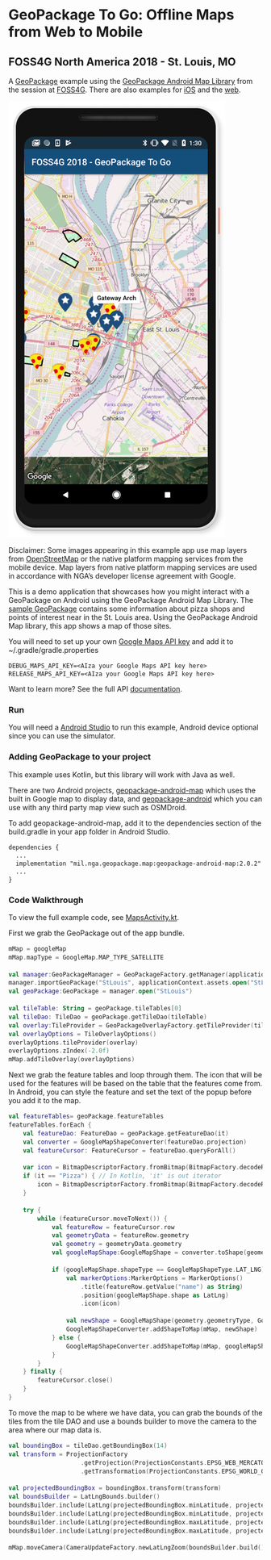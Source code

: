 # GeoPackage To Go: Offline Maps from Web to Mobile
## FOSS4G North America 2018 - St. Louis, MO

A [GeoPackage](https://www.geopackage.org/) example using the [GeoPackage Android Map Library](https://github.com/ngageoint/geopackage-android-map) from the session at [FOSS4G](https://2018.foss4g-na.org/session/geopackage-go-offline-maps-web-mobile). There are also examples for [iOS](https://github.com/ngageoint/geopackage-ios/tree/master/docs/examples/swift/GeoPackage-to-go-iOS) and the [web](https://github.com/ngageoint/geopackage-js/tree/master/docs/examples/GeoPackageToGo).

![iOS GeoPackage Example Screenshot](Pixel2.png)

Disclaimer: Some images appearing in this example app use map layers from [OpenStreetMap](https://www.openstreetmap.org/) or the native platform mapping services from the mobile device. Map layers from native platform mapping services are used in accordance with NGA’s developer license agreement with Google.

This is a demo application that showcases how you might interact with a GeoPackage on Android using the GeoPackage Android Map Library. The [sample GeoPackage](https://github.com/ngageoint/geopackage-android-map/blob/master/docs/examples/kotlin/GeoPackageToGoAndroid/app/src/main/assets/StLouis.gpkg?raw=true) contains some information about pizza shops and points of interest near in the St. Louis area. Using the GeoPackage Android Map library, this app shows a map of those sites.

You will need to set up your own [Google Maps API key](https://console.developers.google.com/) and add it to ~/.gradle/gradle.properties

```
DEBUG_MAPS_API_KEY=<AIza your Google Maps API key here>
RELEASE_MAPS_API_KEY=<AIza your Google Maps API key here>
```

Want to learn more? See the full API [documentation](https://ngageoint.github.io/geopackage-android-map/docs/api/).

### Run

You will need a [Android Studio](https://developer.android.com/studio/) to run this example, Android device optional since you can use the simulator.


### Adding GeoPackage to your project

This example uses Kotlin, but this library will work with Java as well.

There are two Android projects, [geopackage-android-map](https://github.com/ngageoint/geopackage-android-map) which uses the built in Google map to display data, and [geopackage-android](https://github.com/ngageoint/geopackage-android) which you can use with any third party map view such as OSMDroid.

To add geopackage-android-map, add it to the dependencies section of the build.gradle in your app folder in Android Studio.

```
dependencies {
  ...
  implementation "mil.nga.geopackage.map:geopackage-android-map:2.0.2"
  ...
}
```

### Code Walkthrough

To view the full example code, see [MapsActivity.kt](https://github.com/ngageoint/geopackage-android-map/blob/master/docs/examples/kotlin/GeoPackageToGoAndroid/app/src/main/java/mil/nga/geopackagetogoandroid/MapsActivity.kt).

First we grab the GeoPackage out of the app bundle.

```kotlin
mMap = googleMap
mMap.mapType = GoogleMap.MAP_TYPE_SATELLITE

val manager:GeoPackageManager = GeoPackageFactory.getManager(applicationContext)
manager.importGeoPackage("StLouis", applicationContext.assets.open("StLouis.gpkg"), true)
val geoPackage:GeoPackage = manager.open("StLouis")

val tileTable: String = geoPackage.tileTables[0]
val tileDao: TileDao = geoPackage.getTileDao(tileTable)
val overlay:TileProvider = GeoPackageOverlayFactory.getTileProvider(tileDao)
val overlayOptions = TileOverlayOptions()
overlayOptions.tileProvider(overlay)
overlayOptions.zIndex(-2.0f)
mMap.addTileOverlay(overlayOptions)

```

Next we grab the feature tables and loop through them. The icon that will be used for the features will be based on the table that the features come from. In Android, you can style the feature and set the text of the popup before you add it to the map.

```kotlin
val featureTables= geoPackage.featureTables
featureTables.forEach {
    val featureDao: FeatureDao = geoPackage.getFeatureDao(it)
    val converter = GoogleMapShapeConverter(featureDao.projection)
    val featureCursor: FeatureCursor = featureDao.queryForAll()

    var icon = BitmapDescriptorFactory.fromBitmap(BitmapFactory.decodeResource(applicationContext.resources, R.drawable.poi))
    if (it == "Pizza") { // In Kotlin, 'it' is out iterator
        icon = BitmapDescriptorFactory.fromBitmap(BitmapFactory.decodeResource(applicationContext.resources, R.drawable.pizza))
    }

    try {
        while (featureCursor.moveToNext()) {
            val featureRow = featureCursor.row
            val geometryData = featureRow.geometry
            val geometry = geometryData.geometry
            val googleMapShape:GoogleMapShape = converter.toShape(geometry)

            if (googleMapShape.shapeType == GoogleMapShapeType.LAT_LNG) {
                val markerOptions:MarkerOptions = MarkerOptions()
                    .title(featureRow.getValue("name") as String)
                    .position(googleMapShape.shape as LatLng)
                    .icon(icon)

                val newShape = GoogleMapShape(geometry.geometryType, GoogleMapShapeType.MARKER_OPTIONS, markerOptions)
                GoogleMapShapeConverter.addShapeToMap(mMap, newShape)
            } else {
                GoogleMapShapeConverter.addShapeToMap(mMap, googleMapShape)
            }
        }
    } finally {
        featureCursor.close()
    }
}

```

To move the map to be where we have data, you can grab the bounds of the tiles from the tile DAO and use a bounds builder to move the camera to the area where our map data is.

```kotlin
val boundingBox = tileDao.getBoundingBox(14)
val transform = ProjectionFactory
                    .getProjection(ProjectionConstants.EPSG_WEB_MERCATOR.toLong())
                    .getTransformation(ProjectionConstants.EPSG_WORLD_GEODETIC_SYSTEM.toLong())

val projectedBoundingBox = boundingBox.transform(transform)
val boundsBuilder = LatLngBounds.builder()
boundsBuilder.include(LatLng(projectedBoundingBox.minLatitude, projectedBoundingBox.minLongitude))
boundsBuilder.include(LatLng(projectedBoundingBox.minLatitude, projectedBoundingBox.maxLongitude))
boundsBuilder.include(LatLng(projectedBoundingBox.maxLatitude, projectedBoundingBox.minLongitude))
boundsBuilder.include(LatLng(projectedBoundingBox.maxLatitude, projectedBoundingBox.maxLongitude))

mMap.moveCamera(CameraUpdateFactory.newLatLngZoom(boundsBuilder.build().center, 12.0f))
```
